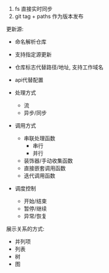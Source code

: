 
1. fs 直接实时同步
2. git tag + paths 作为版本发布

更新源:
- 命名解析仓库
- 支持指定源更新
- 仓库标志代替路径/地址, 支持工作域名
- api代替配置

- 处理方式
	- 流
	- 异步/同步
- 调用方式
	- 串联处理函数
		- 串行
		- 并行
	- 装饰器/手动收集函数
	- 直接嵌套调用函数
	- 迭代调用函数
- 调度控制
	- 开始/结束
	- 暂停/继续
	- 异常/恢复



展示关系的方式:
- 并列项
- 列表
- 树
- 图
